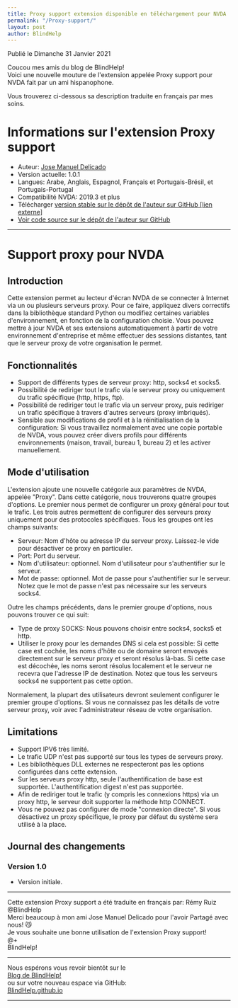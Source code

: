 ```yaml
---
title: Proxy support extension disponible en téléchargement pour NVDA
permalink: "/Proxy-support/"
layout: post
author: BlindHelp
---
```


<footer>Publié le Dimanche 31 Janvier 2021</footer>


Coucou mes amis du blog de BlindHelp!    
Voici une nouvelle mouture de  l'extension appelée Proxy support pour NVDA fait  par un ami hispanophone.    

Vous trouverez ci-dessous sa description traduite en français par mes soins.    


# Informations sur l'extension Proxy support #

* Auteur: <span lang="es">[Jose Manuel Delicado](mailto:jm.delicado@nvda.es)</span>
* Version actuelle: 1.0.1
* Langues: Arabe, Anglais, Espagnol, Français et Portugais-Brésil,  et Portugais-Portugal
* Compatibilité NVDA: 2019.3 et plus
* Télécharger [version stable sur le dépôt de l'auteur sur GitHub [lien externe]](https://nvda.es/files/get.php?file=proxy)
* [Voir code source sur le dépôt de l'auteur sur GitHub](https://github.com/nvda-es/nvda-proxy-support)

---

# Support proxy pour NVDA

## Introduction

Cette extension permet au lecteur d'écran NVDA de se connecter à Internet via un ou plusieurs serveurs proxy. Pour ce faire, appliquez divers correctifs dans la bibliothèque standard Python ou modifiez certaines variables d'environnement, en fonction de la configuration choisie. Vous pouvez mettre à jour NVDA et ses extensions automatiquement à partir de votre environnement d'entreprise et même effectuer des sessions distantes, tant que le serveur proxy de votre organisation le permet.

## Fonctionnalités

* Support de différents types de serveur proxy: http, socks4 et socks5.
* Possibilité de rediriger tout le trafic via le serveur proxy ou uniquement du trafic spécifique (http, https, ftp).
* Possibilité de rediriger tout le trafic via un serveur proxy, puis rediriger un trafic spécifique à travers d'autres serveurs (proxy imbriqués).
* Sensible aux modifications de profil et à la réinitialisation de la configuration: Si vous travaillez normalement avec une copie portable de NVDA, vous pouvez créer divers profils pour différents environnements (maison, travail, bureau 1, bureau 2) et les activer manuellement.

## Mode d'utilisation

L'extension ajoute une nouvelle catégorie aux paramètres de NVDA, appelée "Proxy". Dans cette catégorie, nous trouverons quatre groupes d'options. Le premier nous permet de configurer un proxy général  pour tout le trafic. Les trois autres permettent de configurer des serveurs proxy uniquement pour des protocoles spécifiques. Tous les groupes ont les champs suivants:

* Serveur: Nom d'hôte ou adresse IP du serveur proxy. Laissez-le vide pour désactiver ce proxy en particulier.
* Port: Port du serveur.
* Nom d'utilisateur: optionnel. Nom d'utilisateur pour s'authentifier sur le serveur.
* Mot de passe: optionnel. Mot de passe pour s'authentifier sur le serveur. Notez que le mot de passe n'est pas nécessaire sur les serveurs socks4.

Outre les champs précédents, dans le premier groupe d'options, nous pouvons trouver ce qui suit:

* Type de proxy SOCKS: Nous pouvons choisir entre socks4, socks5 et http.
* Utiliser le proxy pour les demandes DNS si cela est possible: Si cette case est cochée, les noms d'hôte ou de domaine seront envoyés directement sur le serveur proxy et seront résolus là-bas. Si cette case est décochée, les noms seront résolus localement et le serveur ne recevra que l'adresse IP de destination. Notez que tous les serveurs socks4 ne supportent pas cette option.

Normalement, la plupart des utilisateurs devront seulement configurer le premier groupe d'options. Si vous ne connaissez pas les détails de votre serveur proxy, voir avec l'administrateur réseau de votre organisation.

## Limitations

* Support IPV6 très limité.
* Le trafic UDP n'est pas supporté sur tous les types de serveurs proxy.
* Les bibliothèques DLL externes ne respecteront pas les options configurées dans cette extension.
* Sur les serveurs proxy http, seule l'authentification de base est supportée. L'authentification digest n'est pas supportée.
* Afin de rediriger tout le trafic (y compris les connexions https) via un proxy http, le serveur doit supporter la méthode http CONNECT.
* Vous ne pouvez pas configurer de mode "connexion directe". Si vous désactivez un proxy spécifique, le proxy par défaut du système sera utilisé à la place.

## Journal des changements

### Version 1.0

* Version initiale.

---

Cette extension Proxy support a été traduite en français par: Rémy Ruiz @BlindHelp     
Merci beaucoup à mon ami <span lang="es">Jose Manuel Delicado</span> pour l'avoir Partagé avec nous! 😼    
Je vous souhaite une bonne utilisation de l'extension Proxy support!    
@+    
BlindHelp!    

---

Nous espérons vous revoir bientôt sur le      
[Blog de BlindHelp!](http://blindhelp.blogspot.fr/)                    
ou sur  votre nouveau espace via GitHub:                     
[BlindHelp.github.io](https://blindhelp.github.io)                    

---